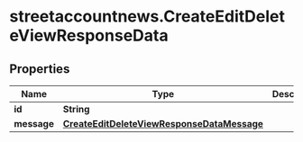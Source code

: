 # streetaccountnews.CreateEditDeleteViewResponseData

## Properties

Name | Type | Description | Notes
------------ | ------------- | ------------- | -------------
**id** | **String** |  | [optional] 
**message** | [**CreateEditDeleteViewResponseDataMessage**](CreateEditDeleteViewResponseDataMessage.md) |  | [optional] 


